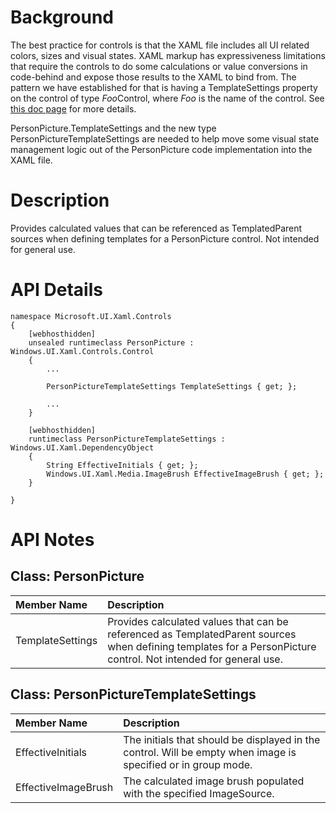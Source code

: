 # Background

The best practice for controls is that the XAML file includes all UI related colors, sizes and visual states.
XAML markup has expressiveness limitations that require the controls to do some calculations or value conversions
in code-behind and expose those results to the XAML to bind from. The pattern we have established for that is 
having a TemplateSettings property on the control of type <I>Foo</I>Control, where <I>Foo</I> is the name of 
the control. See [this doc page](https://docs.microsoft.com/en-us/windows/uwp/xaml-platform/template-settings-classes)
for more details. 

PersonPicture.TemplateSettings and the new type PersonPictureTemplateSettings are needed to help move some
visual state management logic out of the PersonPicture code implementation into the XAML file.


# Description

Provides calculated values that can be referenced as TemplatedParent sources when defining templates for a PersonPicture control. Not intended for general use.

# API Details

```
namespace Microsoft.UI.Xaml.Controls
{
    [webhosthidden]
    unsealed runtimeclass PersonPicture : Windows.UI.Xaml.Controls.Control
    {
        ...

        PersonPictureTemplateSettings TemplateSettings { get; };

        ...
    }

    [webhosthidden]
    runtimeclass PersonPictureTemplateSettings : Windows.UI.Xaml.DependencyObject
    {
        String EffectiveInitials { get; };
        Windows.UI.Xaml.Media.ImageBrush EffectiveImageBrush { get; };
    }

}
```

# API Notes

## Class: PersonPicture
| Member Name | Description |
|:- |:--|
| TemplateSettings | Provides calculated values that can be referenced as TemplatedParent sources when defining templates for a PersonPicture control. Not intended for general use. |

## Class: PersonPictureTemplateSettings 
| Member Name | Description |
|:- |:--|
| EffectiveInitials | The initials that should be displayed in the control. Will be empty when image is specified or in group mode. |
| EffectiveImageBrush | The calculated image brush populated with the specified ImageSource. |
